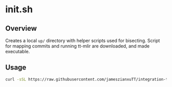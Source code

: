 # init.sh

## Overview

Creates a local `up/` directory with helper scripts used for bisecting. Script for mapping commits and running tt-mlir are downloaded, and made executable.

## Usage

```bash
curl -sSL https://raw.githubusercontent.com/jameszianxuTT/integration-tools/refs/heads/main/bisect/init.sh | bash
```
